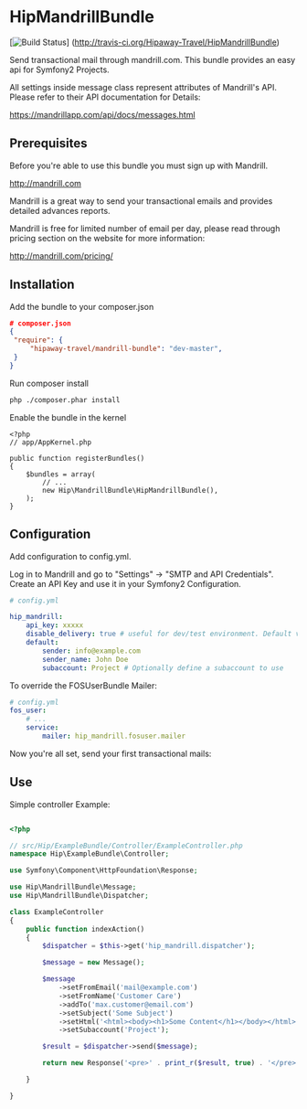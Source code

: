 HipMandrillBundle
=================

[![Build Status](https://api.travis-ci.org/Hipaway-Travel/HipMandrillBundle.png?branch=master)] (http://travis-ci.org/Hipaway-Travel/HipMandrillBundle)

Send transactional mail through mandrill.com. This bundle provides an easy api for Symfony2 Projects.

All settings inside message class represent attributes of Mandrill's API. Please refer to their API documentation for Details:

https://mandrillapp.com/api/docs/messages.html

Prerequisites
-------------

Before you're able to use this bundle you must sign up with Mandrill.

http://mandrill.com

Mandrill is a great way to send your transactional emails and provides detailed advances reports.

Mandrill is free for limited number of email per day, please read through pricing section on the website for more information:

http://mandrill.com/pricing/

Installation
-----------

Add the bundle to your composer.json

```json
# composer.json
{
 "require": {
     "hipaway-travel/mandrill-bundle": "dev-master",
 }
}
```

Run composer install

```sh
php ./composer.phar install
```

Enable the bundle in the kernel

    <?php
    // app/AppKernel.php

    public function registerBundles()
    {
        $bundles = array(
            // ...
            new Hip\MandrillBundle\HipMandrillBundle(),
        );
    }

Configuration
-------------

Add configuration to config.yml.

Log in to Mandrill and go to "Settings" -> "SMTP and API Credentials". Create an API Key and use it in your Symfony2 Configuration.

```yaml
# config.yml

hip_mandrill:
    api_key: xxxxx
    disable_delivery: true # useful for dev/test environment. Default value is 'false'
    default:
        sender: info@example.com
        sender_name: John Doe
        subaccount: Project # Optionally define a subaccount to use
```

To override the FOSUserBundle Mailer:

```yaml
# config.yml
fos_user:
    # ...
    service:
        mailer: hip_mandrill.fosuser.mailer
```

Now you're all set, send your first transactional mails:

Use
---

Simple controller Example:

```php

<?php

// src/Hip/ExampleBundle/Controller/ExampleController.php
namespace Hip\ExampleBundle\Controller;

use Symfony\Component\HttpFoundation\Response;

use Hip\MandrillBundle\Message;
use Hip\MandrillBundle\Dispatcher;

class ExampleController
{
    public function indexAction()
    {
        $dispatcher = $this->get('hip_mandrill.dispatcher');

        $message = new Message();

        $message
            ->setFromEmail('mail@example.com')
            ->setFromName('Customer Care')
            ->addTo('max.customer@email.com')
            ->setSubject('Some Subject')
            ->setHtml('<html><body><h1>Some Content</h1></body></html>')
            ->setSubaccount('Project');

        $result = $dispatcher->send($message);

        return new Response('<pre>' . print_r($result, true) . '</pre>');

    }

}

```
